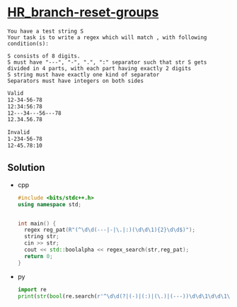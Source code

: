 # [HR_branch-reset-groups](https://www.hackerrank.com/challenges/branch-reset-groups)

```en
You have a test string S
Your task is to write a regex which will match , with following condition(s):

S consists of 8 digits.
S must have "---", "-", ".", ":" separator such that str S gets divided in 4 parts, with each part having exactly 2 digits
S string must have exactly one kind of separator
Separators must have integers on both sides
```

```txt
Valid 
12-34-56-78
12:34:56:78
12---34---56---78
12.34.56.78

Invalid 
1-234-56-78
12-45.78:10
```

## Solution

* cpp

  ```cpp
  #include <bits/stdc++.h>
  using namespace std;


  int main() {
    regex reg_pat(R"(^\d\d(---|-|\.|:)(\d\d\1){2}\d\d$)");
    string str;
    cin >> str;
    cout << std::boolalpha << regex_search(str,reg_pat);
    return 0;
  }
  ```

* py

  ```py
  import re
  print(str(bool(re.search(r'^\d\d(?|(-)|(:)|(\.)|(---))\d\d\1\d\d\1\d\d$', input()))).lower())
  ```

